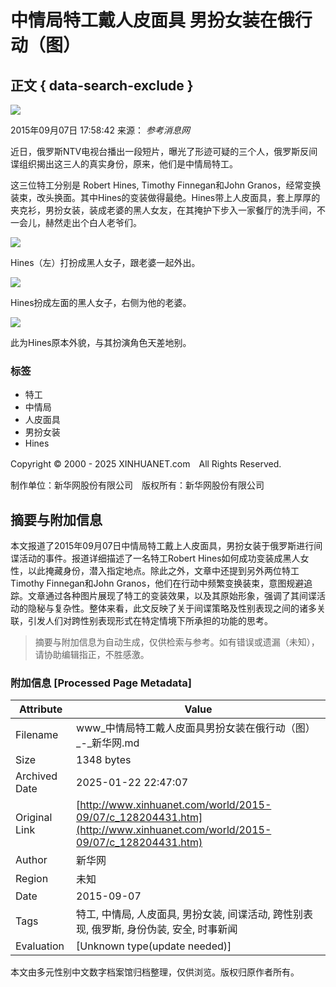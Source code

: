# 中情局特工戴人皮面具 男扮女装在俄行动（图）

## 正文 { data-search-exclude }


![](http://www.xinhuanet.com/imgs2015/xhwxlogo300.jpg)

2015年09月07日 17:58:42 来源： *参考消息网*

近日，俄罗斯NTV电视台播出一段短片，曝光了形迹可疑的三个人，俄罗斯反间谍组织揭出这三人的真实身份，原来，他们是中情局特工。

这三位特工分别是 Robert Hines, Timothy Finnegan和John Granos，经常变换装束，改头换面。其中Hines的变装做得最绝。Hines带上人皮面具，套上厚厚的夹克衫，男扮女装，装成老婆的黑人女友，在其掩护下步入一家餐厅的洗手间，不一会儿，赫然走出个白人老爷们。

![](http://www.xinhuanet.com/world/2015-09/07/ewm_1282044311n.jpg)

Hines（左）打扮成黑人女子，跟老婆一起外出。

![](http://128204431_14416193877291n.jpg)

Hines扮成左面的黑人女子，右侧为他的老婆。

![](http://128204431_14416193880851n.jpg)

此为Hines原本外貌，与其扮演角色天差地别。

### 标签
- 特工
- 中情局
- 人皮面具
- 男扮女装
- Hines

Copyright © 2000 - 2025 XINHUANET.com　All Rights Reserved.

制作单位：新华网股份有限公司　版权所有：新华网股份有限公司
<!-- tcd_original_link http://www.xinhuanet.com/world/2015-09/07/c_128204431.htm -->


## 摘要与附加信息

<!-- tcd_abstract -->
本文报道了2015年09月07日中情局特工戴上人皮面具，男扮女装于俄罗斯进行间谍活动的事件。报道详细描述了一名特工Robert Hines如何成功变装成黑人女性，以此掩藏身份，潜入指定地点。除此之外，文章中还提到另外两位特工Timothy Finnegan和John Granos，他们在行动中频繁变换装束，意图规避追踪。文章通过各种图片展现了特工的变装效果，以及其原始形象，强调了其间谍活动的隐秘与复杂性。整体来看，此文反映了关于间谍策略及性别表现之间的诸多关联，引发人们对跨性别表现形式在特定情境下所承担的功能的思考。
<!-- tcd_abstract_end -->

> 摘要与附加信息为自动生成，仅供检索与参考。如有错误或遗漏（未知），请协助编辑指正，不胜感激。

### 附加信息 [Processed Page Metadata]

| Attribute       | Value                                  |
|-----------------|----------------------------------------|
| Filename        | www_中情局特工戴人皮面具男扮女装在俄行动（图）_-_新华网.md                             |
| Size            | 1348 bytes                           |
| Archived Date   | 2025-01-22 22:47:07                             |
| Original Link   | [http://www.xinhuanet.com/world/2015-09/07/c_128204431.htm](http://www.xinhuanet.com/world/2015-09/07/c_128204431.htm)                       |
| Author          | 新华网                               |
| Region          | 未知                               |
| Date            | 2015-09-07                                 |
| Tags            | 特工, 中情局, 人皮面具, 男扮女装, 间谍活动, 跨性别表现, 俄罗斯, 身份伪装, 安全, 时事新闻                                 |
| Evaluation            | [Unknown type(update needed)]                                 |
<!-- tcd_table_end -->

本文由多元性别中文数字档案馆归档整理，仅供浏览。版权归原作者所有。
